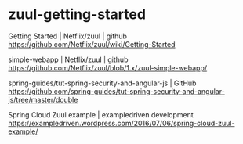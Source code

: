 # zuul-getting-started

Getting Started | Netflix/zuul | github  
https://github.com/Netflix/zuul/wiki/Getting-Started

simple-webapp | Netflix/zuul | github  
https://github.com/Netflix/zuul/blob/1.x/zuul-simple-webapp/

spring-guides/tut-spring-security-and-angular-js | GitHub
https://github.com/spring-guides/tut-spring-security-and-angular-js/tree/master/double

Spring Cloud Zuul example | exampledriven development
https://exampledriven.wordpress.com/2016/07/06/spring-cloud-zuul-example/
